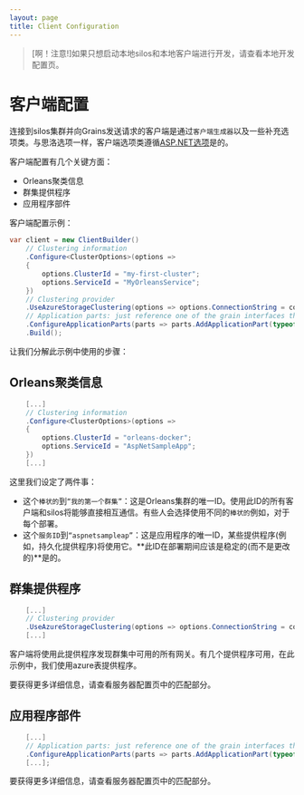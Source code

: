 ```yaml
---
layout: page
title: Client Configuration
---
```


> [啊！注意!]如果只想启动本地silos和本地客户端进行开发，请查看本地开发配置页。

# 客户端配置

连接到silos集群并向Grains发送请求的客户端是通过`客户端生成器`以及一些补充选项类。与思洛选项一样，客户端选项类遵循[ASP.NET选项](https://docs.microsoft.com/en-us/aspnet/core/fundamentals/configuration/options)是的。

客户端配置有几个关键方面：

-   Orleans聚类信息
-   群集提供程序
-   应用程序部件

客户端配置示例：

```csharp
var client = new ClientBuilder()
    // Clustering information
    .Configure<ClusterOptions>(options =>
    {
        options.ClusterId = "my-first-cluster";
        options.ServiceId = "MyOrleansService";
    })
    // Clustering provider
    .UseAzureStorageClustering(options => options.ConnectionString = connectionString)
    // Application parts: just reference one of the grain interfaces that we use
    .ConfigureApplicationParts(parts => parts.AddApplicationPart(typeof(IValueGrain).Assembly))
    .Build();
```

让我们分解此示例中使用的步骤：

## Orleans聚类信息

```csharp
    [...]
    // Clustering information
    .Configure<ClusterOptions>(options =>
    {
        options.ClusterId = "orleans-docker";
        options.ServiceId = "AspNetSampleApp";
    })
    [...]
```

这里我们设定了两件事：

-   这个`棒状的`到`“我的第一个群集”`：这是Orleans集群的唯一ID。使用此ID的所有客户端和silos将能够直接相互通信。有些人会选择使用不同的`棒状的`例如，对于每个部署。
-   这个`服务ID`到`“aspnetsampleap”`：这是应用程序的唯一ID，某些提供程序(例如，持久化提供程序)将使用它。**此ID在部署期间应该是稳定的(而不是更改的)**是的。

## 群集提供程序

```csharp
    [...]
    // Clustering provider
    .UseAzureStorageClustering(options => options.ConnectionString = connectionString)
    [...]
```

客户端将使用此提供程序发现群集中可用的所有网关。有几个提供程序可用，在此示例中，我们使用azure表提供程序。

要获得更多详细信息，请查看服务器配置页中的匹配部分。

## 应用程序部件

```csharp
    [...]
    // Application parts: just reference one of the grain interfaces that we use
    .ConfigureApplicationParts(parts => parts.AddApplicationPart(typeof(IValueGrain).Assembly)).WithReferences())
    [...];
```

要获得更多详细信息，请查看服务器配置页中的匹配部分。
